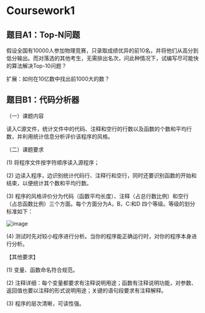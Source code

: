 # Coursework1
## 题目A1：Top-N问题

假设全国有10000人参加物理竞赛，只录取成绩优异的前10名，并将他们从高分到低分输出。而对落选的其他考生，无需排出名次，问此种情况下，试编写尽可能快的算法解决Top-10问题？

扩展：如何在10亿数中找出前1000大的数？ 

## 题目B1：代码分析器

（一）课题内容

读入C源文件，统计文件中的代码、注释和空行的行数以及函数的个数和平均行数，并利用统计信息分析评价该程序的风格。

（二）课题要求

(1)	将程序文件按字符顺序读入源程序；

(2)	边读入程序，边识别统计代码行、注释行和空行，同时还要识别函数的开始和结束，以便统计其个数和平均行数。

(3)	程序的风格评价分为代码（函数平均长度）、注释（占总行数比例）和空行（占总函数比例）三个方面。每个方面分为A，B，C:和D 四个等级。等级的划分标准如下：

 ![image](https://github.com/allotypy/Coursework1/assets/94041087/579bce59-a780-48e6-ad5f-9aef5fca0af9)
 
(4)	测试时先对较小程序进行分析。当你的程序能正确运行时，对你的程序本身进行分析。

【其他要求】

(1)	变量、函数命名符合规范。

(2)	注释详细：每个变量都要求有注释说明用途；函数有注释说明功能，对参数、返回值也要以注释的形式说明用途；关键的语句段要求有注释解释。

(3)	程序的层次清晰，可读性强。
